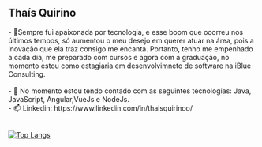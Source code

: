 <h2>Thaís Quirino</h2>
- 🔭Sempre fui apaixonada por tecnologia, e esse boom que ocorreu nos últimos tempos, só aumentou o meu desejo em querer atuar na área, pois a inovação que ela traz consigo me    encanta. Portanto, tenho me empenhado a cada dia, me preparado com cursos e agora com a graduação, no momento estou como estagiaria em desenvolvimneto de software na iBlue Consulting.<br> <br>
- 🌱 No momento estou tendo contado com as seguintes tecnologias: Java, JavaScript, Angular,VueJs e NodeJs.<br>
- 📫 Linkedin: https://www.linkedin.com/in/thaisquirinoo/<br><br>

[![Top Langs](https://github-readme-stats.vercel.app/api/top-langs/?username=thaisquirino&layout=compact)](https://github.com/anuraghazra/github-readme-stats)
